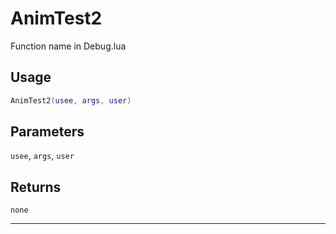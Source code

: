 # AnimTest2
Function name in Debug.lua
## Usage
```lua
AnimTest2(usee, args, user)
```
## Parameters
`usee`, `args`, `user`
## Returns
`none`

---